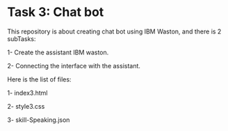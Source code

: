# Task 3: Chat bot 
This repository is about creating chat bot using IBM Waston, and there is 2 subTasks:

1- Create the assistant IBM waston.

2- Connecting the interface with the assistant.

Here is the list of files:

1- index3.html 

2- style3.css

3- skill-Speaking.json
